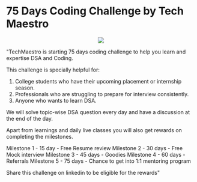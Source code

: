 # 75 Days Coding Challenge by Tech Maestro

<p align='center'><img src='https://user-images.githubusercontent.com/69134468/159752094-7e30e07a-ca60-4c14-8fb2-adb8c791e2f3.jpg'></p>


"TechMaestro is starting 75 days coding challenge to help you learn and expertise DSA and Coding. 

This challenge is specially helpful for:
1. College students who have their upcoming placement or internship season.
2. Professionals who are struggling to prepare for interview consistently.
3. Anyone who wants to learn DSA.

We will solve topic-wise DSA question every day and have a discussion at the end of the day.

Apart from learnings and daily live classes you will also get rewards on completing the milestones.

Milestone 1 - 15 day - Free Resume review
Milestone 2 - 30 days - Free Mock interview
Milestone 3 - 45 days - Goodies
Milestone 4 - 60 days - Referrals
Milestone 5 - 75 days - Chance to get into 1:1 mentoring program

Share this challenge on linkedin to be eligible for the rewards"
